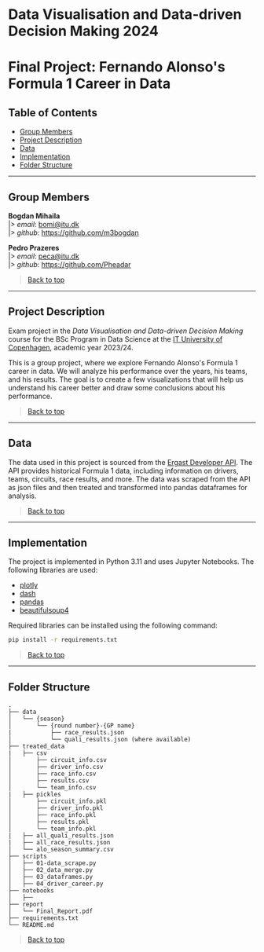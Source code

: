 # Data Visualisation and Data-driven Decision Making 2024
# Final Project: Fernando Alonso's Formula 1 Career in Data

## Table of Contents

- [Group Members](#group-members)
- [Project Description](#project-description)
- [Data](#data)
- [Implementation](#implementation)
- [Folder Structure](#folder-structure)

---

## Group Members

**Bogdan Mihaila**  
|> *email*: bomi@itu.dk  
|> *github*: https://github.com/m3bogdan

**Pedro Prazeres**  
|> *email*: peca@itu.dk  
|> *github*: https://github.com/Pheadar

>[Back to top](#table-of-contents)

---

## Project Description

Exam project in the *Data Visualisation and Data-driven Decision Making* course for the BSc Program in Data Science at the [IT University of Copenhagen](https://www.itu.dk/), academic year 2023/24.

This is a group project, where we explore Fernando Alonso's Formula 1 career in data. We will analyze his performance over the years, his teams, and his results. The goal is to create a few visualizations that will help us understand his career better and draw some conclusions about his performance.

>[Back to top](#table-of-contents)

---

## Data

The data used in this project is sourced from the [Ergast Developer API](http://ergast.com/mrd/). The API provides historical Formula 1 data, including information on drivers, teams, circuits, race results, and more. The data was scraped from the API as json files and then treated and transformed into pandas dataframes for analysis.

>[Back to top](#table-of-contents)

---

## Implementation

The project is implemented in Python 3.11 and uses Jupyter Notebooks. The following libraries are used:
- [plotly](https://plotly.com/python/)
- [dash](https://dash.plotly.com/)
- [pandas](https://pandas.pydata.org/)
- [beautifulsoup4](https://www.crummy.com/software/BeautifulSoup/bs4/doc/)

Required libraries can be installed using the following command:
```bash
pip install -r requirements.txt
```
>[Back to top](#table-of-contents)

---

## Folder Structure

```
.
├── data
│   └── {season}
│       └── {round number}-{GP name}
|           ├── race_results.json
│           └── quali_results.json (where available)
├── treated_data
|   ├── csv
│       ├── circuit_info.csv
│       ├── driver_info.csv
│       ├── race_info.csv
│       ├── results.csv
│       └── team_info.csv
|   ├── pickles
│       ├── circuit_info.pkl
│       ├── driver_info.pkl
│       ├── race_info.pkl
│       ├── results.pkl
│       └── team_info.pkl
|   ├── all_quali_results.json
|   ├── all_race_results.json
│   └── alo_season_summary.csv
├── scripts
│   ├── 01-data_scrape.py
│   ├── 02_data_merge.py
│   ├── 03_dataframes.py
│   ├── 04_driver_career.py
├── notebooks
│   ├── 
├── report
│   └── Final_Report.pdf
├── requirements.txt
└── README.md
```

>[Back to top](#table-of-contents)